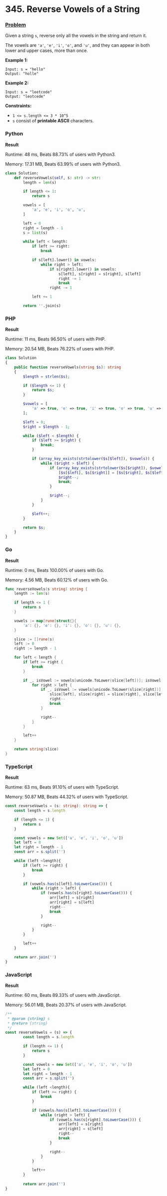 # 345. Reverse Vowels of a String

### [Problem](https://leetcode.com/problems/reverse-vowels-of-a-string/description/)

Given a string `s`, reverse only all the vowels in the string and return it.

The vowels are `'a'`, `'e'`, `'i'`, `'o'`, and `'u'`, and they can appear in both lower and upper cases, more than once.

**Example 1:**

```
Input: s = "hello"
Output: "holle"
```

**Example 2:**

```
Input: s = "leetcode"
Output: "leotcede"
```

**Constraints:**

* `1 <= s.length <= 3 * 10^5`
* `s` consist of **printable ASCII** characters.

### Python

**Result**

Runtime: 48 ms, Beats 88.73% of users with Python3.

Memory: 17.31 MB, Beats 63.99% of users with Python3.

```python
class Solution:
    def reverseVowels(self, s: str) -> str:
        length = len(s)

        if length <= 1:
            return s

        vowels = [
            'a', 'e', 'i', 'o', 'u',
        ]

        left = 0
        right = length - 1
        s = list(s)

        while left < length:
            if left >= right:
                break

            if s[left].lower() in vowels:
                while right > left:
                    if s[right].lower() in vowels:
                        s[left], s[right] = s[right], s[left]
                        right -= 1
                        break
                    right -= 1

            left += 1

        return ''.join(s)
```

### PHP

**Result**

Runtime: 11 ms, Beats 96.50% of users with PHP.

Memory: 20.54 MB, Beats 76.22% of users with PHP.

```php
class Solution
{
    public function reverseVowels(string $s): string
    {
        $length = strlen($s);

        if ($length <= 1) {
            return $s;
        }

        $vowels = [
            'a' => true, 'e' => true, 'i' => true, 'o' => true, 'u' => true,
        ];

        $left = 0;
        $right = $length - 1;

        while ($left < $length) {
            if ($left >= $right) {
                break;
            }

            if (array_key_exists(strtolower($s[$left]), $vowels)) {
                while ($right > $left) {
                    if (array_key_exists(strtolower($s[$right]), $vowels)) {
                        [$s[$left], $s[$right]] = [$s[$right], $s[$left]];
                        $right--;
                        break;
                    }

                    $right--;
                }
            }

            $left++;
        }

        return $s;
    }
}
```

### Go

**Result**

Runtime: 0 ms, Beats 100.00% of users with Go.

Memory: 4.56 MB, Beats 60.12% of users with Go.

```go
func reverseVowels(s string) string {
	length := len(s)

	if length <= 1 {
		return s
	}

	vowels := map[rune]struct{}{
		'a': {}, 'e': {}, 'i': {}, 'o': {}, 'u': {},
	}

	slice := []rune(s)
	left := 0
	right := length - 1

	for left < length {
		if left >= right {
			break
		}

		if _, isVowel := vowels[unicode.ToLower(slice[left])]; isVowel {
			for right > left {
				if _, isVowel := vowels[unicode.ToLower(slice[right])]; isVowel {
					slice[left], slice[right] = slice[right], slice[left]
					right--
					break
				}

				right--
			}
		}

		left++
	}

	return string(slice)
}
```

### TypeScript

**Result**

Runtime: 63 ms, Beats 91.10% of users with TypeScript.

Memory: 50.87 MB, Beats 44.32% of users with TypeScript.

```typescript
const reverseVowels = (s: string): string => {
    const length = s.length

    if (length <= 1) {
        return s
    }

    const vowels = new Set(['a', 'e', 'i', 'o', 'u'])
    let left = 0
    let right = length - 1
    const arr = s.split('')

    while (left <length){
        if (left >= right) {
            break
        }

        if (vowels.has(s[left].toLowerCase())) {
            while (right > left) {
                if (vowels.has(s[right].toLowerCase())) {
                    arr[left] = s[right]
                    arr[right] = s[left]
                    right--
                    break
                }

                right--
            }
        }

        left++
    }

    return arr.join('')
}
```

### JavaScript

**Result**

Runtime: 60 ms, Beats 89.33% of users with JavaScript.

Memory: 56.01 MB, Beats 20.37% of users with JavaScript.

```javascript
/**
 * @param {string} s
 * @return {string}
 */
const reverseVowels = (s) => {
        const length = s.length

        if (length <= 1) {
            return s
        }

        const vowels = new Set(['a', 'e', 'i', 'o', 'u'])
        let left = 0
        let right = length - 1
        const arr = s.split('')

        while (left <length){
            if (left >= right) {
                break
            }

            if (vowels.has(s[left].toLowerCase())) {
                while (right > left) {
                    if (vowels.has(s[right].toLowerCase())) {
                        arr[left] = s[right]
                        arr[right] = s[left]
                        right--
                        break
                    }

                    right--
                }
            }

            left++
        }
        
        return arr.join('')
}
```
